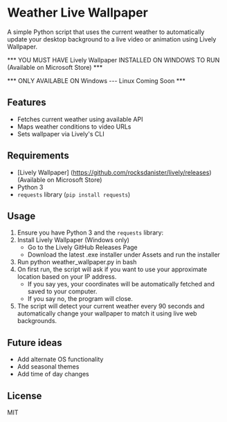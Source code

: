 # Weather Live Wallpaper

A simple Python script that uses the current weather to automatically update your desktop background to a live video or animation using Lively Wallpaper.

*** YOU MUST HAVE Lively Wallpaper INSTALLED ON WINDOWS TO RUN (Available on Microsoft Store) ***

*** ONLY AVAILABLE ON Windows --- Linux Coming Soon ***

## Features
- Fetches current weather using available API
- Maps weather conditions to video URLs
- Sets wallpaper via Lively's CLI

## Requirements
- [Lively Wallpaper] (https://github.com/rocksdanister/lively/releases) (Available on Microsoft Store)
- Python 3
- `requests` library (`pip install requests`)

## Usage
1. Ensure you have Python 3 and the `requests` library:
2. Install Lively Wallpaper (Windows only)
   - Go to the Lively GitHub Releases Page
   - Download the latest .exe installer under Assets and run the installer
4. Run python weather_wallpaper.py in bash
5. On first run, the script will ask if you want to use your approximate location based on your IP address.
	- If you say yes, your coordinates will be automatically fetched and saved to your computer.
   - If you say no, the program will close.
7. The script will detect your current weather every 90 seconds and automatically change your wallpaper to match it using live web backgrounds.

## Future ideas
- Add alternate OS functionality
- Add seasonal themes
- Add time of day changes

## License
MIT
